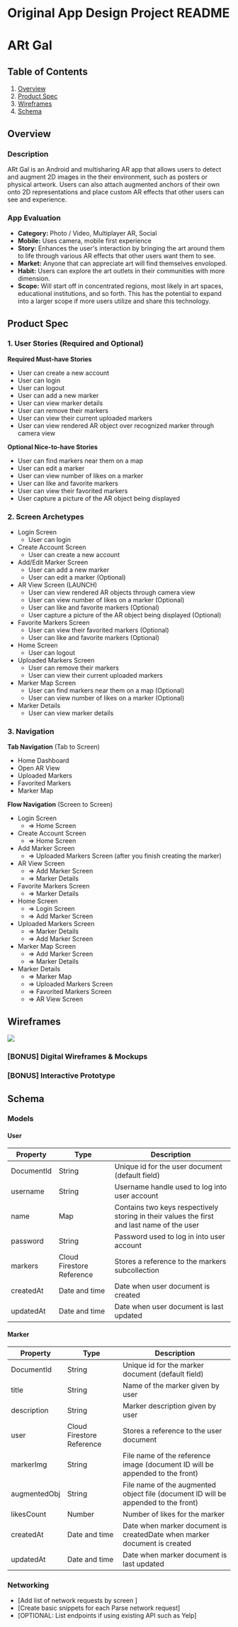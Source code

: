 Original App Design Project README
===

# ARt Gal

## Table of Contents
1. [Overview](#Overview)
1. [Product Spec](#Product-Spec)
1. [Wireframes](#Wireframes)
2. [Schema](#Schema)

## Overview
### Description
ARt Gal is an Android and multisharing AR app that allows users to detect and augment 2D images in the their environment, such as posters or physical artwork. Users can also attach augmented anchors of their own onto 2D representations and place custom AR effects that other users can see and experience.

### App Evaluation
- **Category:** Photo / Video, Multiplayer AR, Social
- **Mobile:** Uses camera, mobile first experience
- **Story:** Enhances the user's interaction by bringing the art around them to life through various AR effects that other users want them to see.
- **Market:** Anyone that can appreciate art will find themselves envoloped.
- **Habit:** Users can explore the art outlets in their communities with more dimension. 
- **Scope:** Will start off in concentrated regions, most likely in art spaces, educational institutions, and so forth. This has the potential to expand into a larger scope if more users utilize and share this technology. 

## Product Spec

### 1. User Stories (Required and Optional)

**Required Must-have Stories**

* User can create a new account
* User can login
* User can logout
* User can add a new marker
* User can view marker details
* User can remove their markers
* User can view their current uploaded markers
* User can view rendered AR object over recognized marker through camera view


**Optional Nice-to-have Stories**

* User can find markers near them on a map
* User can edit a marker
* User can view number of likes on a marker
* User can like and favorite markers 
* User can view their favorited markers
* User capture a picture of the AR object being displayed

### 2. Screen Archetypes

* Login Screen
   * User can login
* Create Account Screen
   * User can create a new account
* Add/Edit Marker Screen
    * User can add a new marker
    * User can edit a marker (Optional)
* AR View Screen (LAUNCH)
    * User can view rendered AR objects through camera view
    * User can view number of likes on a marker (Optional)
    * User can like and favorite markers (Optional)
    * User capture a picture of the AR object being displayed (Optional)
* Favorite Markers Screen
    * User can view their favorited markers (Optional)
    * User can like and favorite markers (Optional)
* Home Screen
    * User can logout
* Uploaded Markers Screen
    * User can remove their markers
    * User can view their current uploaded markers
* Marker Map Screen
    * User can find markers near them on a map (Optional)
    * User can view number of likes on a marker (Optional)
* Marker Details
    * User can view marker details

### 3. Navigation

**Tab Navigation** (Tab to Screen)

* Home Dashboard
* Open AR View
* Uploaded Markers
* Favorited Markers
* Marker Map

**Flow Navigation** (Screen to Screen)

* Login Screen
   * => Home Screen
* Create Account Screen
   * => Home Screen
* Add Marker Screen
    * => Uploaded Markers Screen (after you finish creating the marker)
* AR View Screen
    * => Add Marker Screen
    * => Marker Details
* Favorite Markers Screen
    * => Marker Details
* Home Screen
    * => Login Screen
    * => Add Marker Screen
* Uploaded Markers Screen
    * => Marker Details
    * => Add Marker Screen
* Marker Map Screen
    * => Add Marker Screen
    * => Marker Details
* Marker Details
    * => Marker Map
    * => Uploaded Markers Screen
    * => Favorited Markers Screen
    * => AR View Screen
 
## Wireframes
![](https://i.imgur.com/ezlmLqX.png)


### [BONUS] Digital Wireframes & Mockups

### [BONUS] Interactive Prototype

## Schema 
### Models
#### User
| Property   | Type   | Description |
| ---------- | ------ | ----------- |
| DocumentId | String | Unique id for the user document (default field) |
| username   | String | Username handle used to log into user account |
| name       | Map    | Contains two keys respectively storing in their values the first and last name of the user |
| password   | String | Password used to log in into user account |
| markers    | Cloud Firestore Reference | Stores a reference to the markers subcollection |
| createdAt  | Date and time | Date when user document is created |
| updatedAt  | Date and time | Date when user document is last updated |

#### Marker
| Property | Type | Description |
| -------- | -------- | -------- |
| DocumentId | String | Unique id for the marker document (default field)|
| title    |   String |Name of the marker given by user|
| description| String |Marker description given by user|
| user     | Cloud Firestore Reference |Stores a reference to the user document|
| markerImg| String |File name of the reference image (document ID will be appended to the front)|
| augmentedObj|String | File name of the augmented object file (document ID will be appended to the front)|
| likesCount |Number | Number of likes for the marker|
| createdAt|Date and time|Date when marker document is createdDate when marker document is created|
| updatedAt|Date and time|Date when marker document is last updated|

### Networking
- [Add list of network requests by screen ]
- [Create basic snippets for each Parse network request]
- [OPTIONAL: List endpoints if using existing API such as Yelp]
